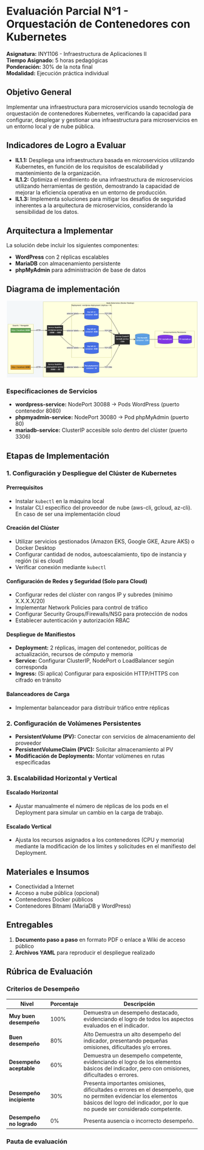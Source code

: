 # Evaluación Parcial N°1 - Orquestación de Contenedores con Kubernetes

**Asignatura:** INY1106 - Infraestructura de Aplicaciones II  
**Tiempo Asignado:** 5 horas pedagógicas  
**Ponderación:** 30% de la nota final  
**Modalidad:** Ejecución práctica individual

## Objetivo General

Implementar una infraestructura para microservicios usando tecnología de orquestación de contenedores Kubernetes, verificando la capacidad para configurar, desplegar y gestionar una infraestructura para microservicios en un entorno local y de nube pública.

## Indicadores de Logro a Evaluar

- **IL1.1:** Despliega una infraestructura basada en microservicios utilizando Kubernetes, en función de los requisitos de escalabilidad y mantenimiento de la organización.
- **IL1.2:** Optimiza el rendimiento de una infraestructura de microservicios utilizando herramientas de gestión, demostrando la capacidad de mejorar la eficiencia operativa en un entorno de producción.
- **IL1.3:** Implementa soluciones para mitigar los desafíos de seguridad inherentes a la arquitectura de microservicios, considerando la sensibilidad de los datos.

## Arquitectura a Implementar

La solución debe incluir los siguientes componentes:

- **WordPress** con 2 réplicas escalables
- **MariaDB** con almacenamiento persistente
- **phpMyAdmin** para administración de base de datos
##  Diagrama de implementación

![Diagrama de implementación](actividades-sumativas/parcial-01/images/diagrama-infraestructura-kubernetes.png)



### Especificaciones de Servicios

- **wordpress-service:** NodePort 30088 → Pods WordPress (puerto contenedor 8080)
- **phpmyadmin-service:** NodePort 30080 → Pod phpMyAdmin (puerto 80)
- **mariadb-service:** ClusterIP accesible solo dentro del clúster (puerto 3306)

## Etapas de Implementación

### 1. Configuración y Despliegue del Clúster de Kubernetes

#### Prerrequisitos
- Instalar `kubectl` en la máquina local
- Instalar CLI específico del proveedor de nube (aws-cli, gcloud, az-cli). En caso de ser una implementación cloud

#### Creación del Clúster
- Utilizar servicios gestionados (Amazon EKS, Google GKE, Azure AKS) o Docker Desktop
- Configurar cantidad de nodos, autoescalamiento, tipo de instancia y región (si es cloud)
- Verificar conexión mediante `kubectl`

#### Configuración de Redes y Seguridad (Solo para Cloud)
- Configurar redes del clúster con rangos IP y subredes (mínimo X.X.X.X/20)
- Implementar Network Policies para control de tráfico
- Configurar Security Groups/Firewalls/NSG para protección de nodos
- Establecer autenticación y autorización RBAC

#### Despliegue de Manifiestos
- **Deployment:** 2 réplicas, imagen del contenedor, políticas de actualización, recursos de cómputo y memoria
- **Service:** Configurar ClusterIP, NodePort o LoadBalancer según corresponda
- **Ingress:** (Si aplica) Configurar para exposición HTTP/HTTPS con cifrado en tránsito

#### Balanceadores de Carga
- Implementar balanceador para distribuir tráfico entre réplicas

### 2. Configuración de Volúmenes Persistentes

- **PersistentVolume (PV):** Conectar con servicios de almacenamiento del proveedor
- **PersistentVolumeClaim (PVC):** Solicitar almacenamiento al PV
- **Modificación de Deployments:** Montar volúmenes en rutas especificadas

### 3. Escalabilidad Horizontal y Vertical

#### Escalado Horizontal
- Ajustar manualmente el número de réplicas de los pods en el Deployment para simular un cambio en la carga de trabajo.

#### Escalado Vertical
- Ajusta los recursos asignados a los contenedores (CPU y memoria) mediante la modificación de los límites y solicitudes en el manifiesto del Deployment.

## Materiales e Insumos


- Conectividad a Internet
- Acceso a nube pública (opcional)
- Contenedores Docker públicos
- Contenedores Bitnami (MariaDB y WordPress)

## Entregables

1. **Documento paso a paso** en formato PDF o enlace a Wiki de acceso público
2. **Archivos YAML** para reproducir el despliegue realizado

## Rúbrica de Evaluación

### Criterios de Desempeño

| Nivel                    | Porcentaje | Descripción                                                                                                                                                                                       |
|--------------------------|------------|---------------------------------------------------------------------------------------------------------------------------------------------------------------------------------------------------|
| **Muy buen desempeño**   | 100%       | Demuestra un desempeño destacado, evidenciando el logro de todos los aspectos evaluados en el indicador.                                                                                          |
| **Buen desempeño**       | 80%        | Alto Demuestra un alto desempeño del indicador, presentando pequeñas omisiones, dificultades y/o errores.                                                                                         |
| **Desempeño aceptable**  | 60%        | Demuestra un desempeño competente, evidenciando el logro de los elementos básicos del indicador, pero con omisiones, dificultades o errores.                                                      |
| **Desempeño incipiente** | 30%        | Presenta importantes omisiones, dificultades o errores en el desempeño, que no permiten evidenciar los elementos básicos del logro del indicador, por lo que no puede ser considerado competente. |
| **Desempeño no logrado** | 0%         | Presenta ausencia o incorrecto desempeño.                                                                                                                                                         |

### Pauta de evaluación

